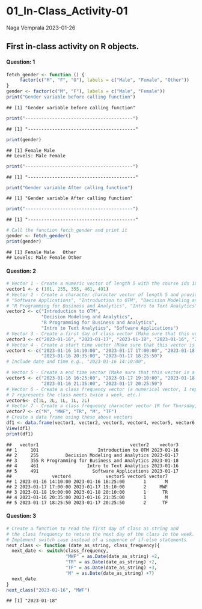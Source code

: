 01_In-Class_Activity-01
================
Naga Vemprala
2023-01-26

## First in-class activity on R objects.

#### Question: 1

``` r
fetch_gender <- function () {
     factor(c("M", "F", "O"), labels = c("Male", "Female", "Other"))
}
gender <- factor(c("M", "F"), labels = c("Male", "Female"))
print("Gender variable before calling function")
```

    ## [1] "Gender variable before calling function"

``` r
print("----------------------------------------")
```

    ## [1] "----------------------------------------"

``` r
print(gender)
```

    ## [1] Female Male  
    ## Levels: Male Female

``` r
print("----------------------------------------")
```

    ## [1] "----------------------------------------"

``` r
print("Gender variable After calling function")
```

    ## [1] "Gender variable After calling function"

``` r
print("----------------------------------------")
```

    ## [1] "----------------------------------------"

``` r
# Call the function fetch_gender and print it 
gender <- fetch_gender()
print(gender)
```

    ## [1] Female Male   Other 
    ## Levels: Male Female Other

#### Question: 2

``` r
# Vector 1 - Create a numeric vector of length 5 with the course ids 101, 255, 355, 461, 491
vector1 <- c (101, 255, 355, 461, 491)
# Vector 2 - Create a character character vector of length 5 and provide the course titles for these 5 courses as, 
# "Software Applications", "Introduction to OTM", "Decision Modeling and Analytics", 
# "R Programming for Business and Analytics", "Intro to Text Analytics".
vector2 <- c("Introduction to OTM", 
             "Decision Modeling and Analytics", 
             "R Programming for Business and Analytics", 
             "Intro to Text Analytics", "Software Applications")
# Vector 3 - Create a first day of class vector (Make sure that this vector is a date vectors)
vector3 <- c("2023-01-16", "2023-01-17", "2023-01-18", "2023-01-16", "2023-01-17")
# Vector 4 - Create a start time vector (Make sure that this vector is a time vectors)
vector4 <- c("2023-01-16 14:10:00", "2023-01-17 17:00:00", "2023-01-18 19:00:00", 
             "2023-01-16 20:35:00", "2023-01-17 18:25:50")
# Include date and time e.g., "2023-01-16 14:10:00", 

# Vector 5 - Create a end time vector (Make sure that this vector is a time vectors)
vector5 <- c("2023-01-16 16:25:00", "2023-01-17 19:10:00", "2023-01-18 20:10:00", 
             "2023-01-16 21:35:00", "2023-01-17 20:25:50")
# Vector 6 - Create a class frequency vector (a numerical vector, 1 represents the class meets once a week, 
# 2 represents the class meets twice a week, etc.)
vector6<- c(1L, 2L, 1L, 1L, 2L)
# Vector 7 - Create a class frequency character vector (R for Thursday, MWF for Monday-Wednesday-Friday class etc)
vector7 <- c("M", "MWF", "TR", "M", "TF")
# Create a data frame using these above vectors
df1 <- data.frame(vector1, vector2, vector3, vector4, vector5, vector6, vector7)
View(df1)
print(df1)
```

    ##   vector1                                  vector2    vector3
    ## 1     101                      Introduction to OTM 2023-01-16
    ## 2     255          Decision Modeling and Analytics 2023-01-17
    ## 3     355 R Programming for Business and Analytics 2023-01-18
    ## 4     461                  Intro to Text Analytics 2023-01-16
    ## 5     491                    Software Applications 2023-01-17
    ##               vector4             vector5 vector6 vector7
    ## 1 2023-01-16 14:10:00 2023-01-16 16:25:00       1       M
    ## 2 2023-01-17 17:00:00 2023-01-17 19:10:00       2     MWF
    ## 3 2023-01-18 19:00:00 2023-01-18 20:10:00       1      TR
    ## 4 2023-01-16 20:35:00 2023-01-16 21:35:00       1       M
    ## 5 2023-01-17 18:25:50 2023-01-17 20:25:50       2      TF

#### Question: 3

``` r
# Create a function to read the first day of class as string and 
# the class frequency to return the next day of the class in the week. 
# Implement switch case instead of a sequence of if-else statements 
next_class <- function (date_as_string, class_frequency){
  next_date <- switch(class_frequency, 
                      "MWF" = as.Date(date_as_string) +2, 
                      "TR" = as.Date(date_as_string) +2,
                      "TF" = as.Date(date_as_string) +3,
                      "M" = as.Date(date_as_string) +7)
  next_date
}
next_class("2023-01-16", "MWF")
```

    ## [1] "2023-01-18"

